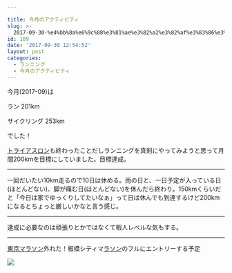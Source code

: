 ```yaml
---

title: 今月のアクティビティ
slug: >-
  2017-09-30-%e4%bb%8a%e6%9c%88%e3%81%ae%e3%82%a2%e3%82%af%e3%83%86%e3%82%a3%e3%83%93%e3%83%86%e3%82%a3-3
id: 109
date: '2017-09-30 12:54:52'
layout: post
categories:
  - ランニング
  - 今月のアクティビティ
---
```


今月(2017-09)は

ラン 201km

サイクリング 253km

でした！

[トライアスロン](http://d.hatena.ne.jp/keyword/%A5%C8%A5%E9%A5%A4%A5%A2%A5%B9%A5%ED%A5%F3)も終わったことだしランニングを真剣にやってみようと思って月間200kmを目標にしていました。目標達成。

* * *

一回だいたい10km走るので10日は休める。雨の日と、一日予定が入っている日(ほとんどない)、脚が痛む日(ほとんどない)を休んだら終わり。150kmくらいだと「今日は家でゆっくりしてたいなぁ」って日は休んでも到達するけど200kmになるとちょっと厳しいかなと言う感じ。

* * *

達成に必要なのは頑張りとかではなくて暇人レベルな気もする。

* * *

[東京マラソン](http://d.hatena.ne.jp/keyword/%C5%EC%B5%FE%A5%DE%A5%E9%A5%BD%A5%F3)外れた！板橋シティマ[ラソン](http://d.hatena.ne.jp/keyword/%A5%E9%A5%BD%A5%F3)のフルにエントリーする予定

![](https://cdn-ak.f.st-hatena.com/images/fotolife/p/peipeipe/20190630/20190630171053.jpg)